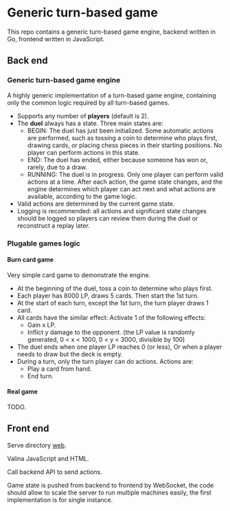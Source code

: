 # Generic turn-based game

This repo contains a generic turn-based game engine,
backend written in Go, frontend written in JavaScript.

## Back end

### Generic turn-based game engine

A highly generic implementation of a turn-based game engine, containing only the
common logic required by all turn-based games.

- Supports any number of **players** (default is 2).
- The **duel** always has a state. Three main states are:
  - BEGIN: The duel has just been initialized. Some automatic actions are performed,
    such as tossing a coin to determine who plays first, drawing cards, or placing
    chess pieces in their starting positions. No player can perform actions in this state.
  - END: The duel has ended, either because someone has won or, rarely, due to a draw.
  - RUNNING: The duel is in progress. Only one player can perform valid actions at a time.
    After each action, the game state changes, and the engine determines which player
    can act next and what actions are available, according to the game logic.
- Valid actions are determined by the current game state.
- Logging is recommended: all actions and significant state changes should be logged
  so players can review them during the duel or reconstruct a replay later.

### Plugable games logic

#### Burn card game

Very simple card game to demonstrate the engine.

- At the beginning of the duel, toss a coin to determine who plays first.
- Each player has 8000 LP, draws 5 cards. Then start the 1st turn.
- At the start of each turn, except the 1st turn, the turn player draws 1 card.
- All cards have the similar effect:
  Activate 1 of the following effects:
  - Gain x LP.
  - Inflict y damage to the opponent.
    (the LP value is randomly generated, 0 < x < 1000, 0 < y < 3000, divisible by 100)
- The duel ends when one player LP reaches 0 (or less),
  Or when a player needs to draw but the deck is empty.
- During a turn, only the turn player can do actions. Actions are:
  - Play a card from hand.
  - End turn.

#### Real game

TODO.

## Front end

Serve directory [web](web).

Valina JavaScript and HTML.

Call backend API to send actions.

Game state is pushed from backend to frontend by WebSocket,
the code should allow to scale the server to run multiple machines easily,
the first implementation is for single instance.
